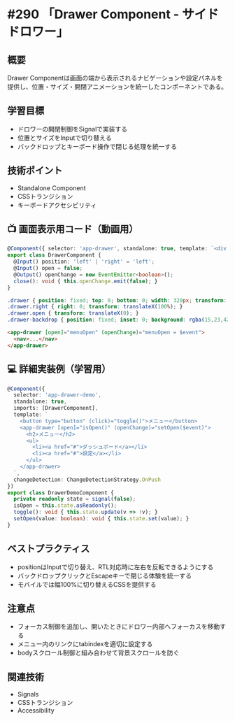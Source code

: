 # #290 「Drawer Component - サイドドロワー」

## 概要
Drawer Componentは画面の端から表示されるナビゲーションや設定パネルを提供し、位置・サイズ・開閉アニメーションを統一したコンポーネントである。

## 学習目標
- ドロワーの開閉制御をSignalで実装する
- 位置とサイズをInputで切り替える
- バックドロップとキーボード操作で閉じる処理を統一する

## 技術ポイント
- Standalone Component
- CSSトランジション
- キーボードアクセシビリティ

## 📺 画面表示用コード（動画用）
```typescript
@Component({ selector: 'app-drawer', standalone: true, template: `<div class="drawer-backdrop" [hidden]="!open" (click)="close()"></div><aside class="drawer" [class.open]="open" [class.right]="position==='right'" role="dialog" (keyup.escape)="close()"><ng-content></ng-content></aside>`, changeDetection: ChangeDetectionStrategy.OnPush })
export class DrawerComponent {
  @Input() position: 'left' | 'right' = 'left';
  @Input() open = false;
  @Output() openChange = new EventEmitter<boolean>();
  close(): void { this.openChange.emit(false); }
}
```

```css
.drawer { position: fixed; top: 0; bottom: 0; width: 320px; transform: translateX(-100%); transition: transform .3s ease; background: #fff; box-shadow: 0 8px 24px rgba(15,23,42,.18); }
.drawer.right { right: 0; transform: translateX(100%); }
.drawer.open { transform: translateX(0); }
.drawer-backdrop { position: fixed; inset: 0; background: rgba(15,23,42,.4); }
```

```html
<app-drawer [open]="menuOpen" (openChange)="menuOpen = $event">
  <nav>...</nav>
</app-drawer>
```

## 💻 詳細実装例（学習用）
```typescript
@Component({
  selector: 'app-drawer-demo',
  standalone: true,
  imports: [DrawerComponent],
  template: `
    <button type="button" (click)="toggle()">メニュー</button>
    <app-drawer [open]="isOpen()" (openChange)="setOpen($event)">
      <h2>メニュー</h2>
      <ul>
        <li><a href="#">ダッシュボード</a></li>
        <li><a href="#">設定</a></li>
      </ul>
    </app-drawer>
  `,
  changeDetection: ChangeDetectionStrategy.OnPush
})
export class DrawerDemoComponent {
  private readonly state = signal(false);
  isOpen = this.state.asReadonly();
  toggle(): void { this.state.update(v => !v); }
  setOpen(value: boolean): void { this.state.set(value); }
}
```

## ベストプラクティス
- positionはInputで切り替え、RTL対応時に左右を反転できるようにする
- バックドロップクリックとEscapeキーで閉じる体験を統一する
- モバイルでは幅100%に切り替えるCSSを提供する

## 注意点
- フォーカス制御を追加し、開いたときにドロワー内部へフォーカスを移動する
- メニュー内のリンクにtabindexを適切に設定する
- bodyスクロール制御と組み合わせて背景スクロールを防ぐ

## 関連技術
- Signals
- CSSトランジション
- Accessibility
